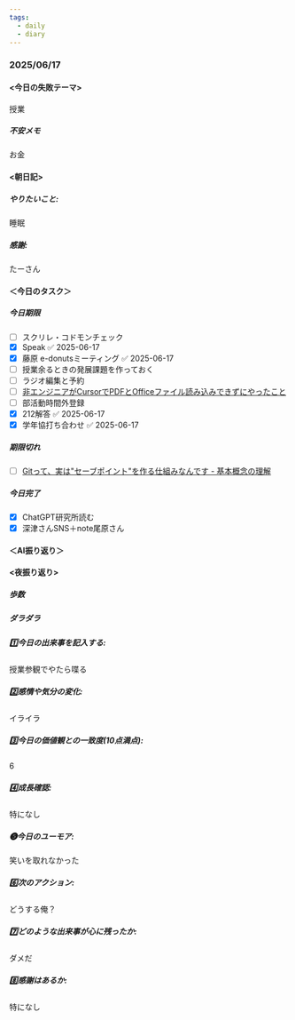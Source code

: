 ```yaml
---
tags:
  - daily
  - diary
---
```

### 2025/06/17

#### <今日の失敗テーマ>
授業
##### 不安メモ
お金
#### <朝日記>
##### やりたいこと: 
睡眠
##### 感謝: 
たーさん
#### ＜今日のタスク＞

##### 今日期限
- [ ] スクリレ・コドモンチェック
- [x] Speak ✅ 2025-06-17
- [x] 藤原 e-donutsミーティング ✅ 2025-06-17
- [ ] 授業余るときの発展課題を作っておく
- [ ] ラジオ編集と予約
- [ ] [非エンジニアがCursorでPDFとOfficeファイル読み込みできずにやったこと](https://zenn.dev/isaka_aipdm/articles/529baabecaa657)
- [ ] 部活動時間外登録
- [x] 212解答 ✅ 2025-06-17
- [x] 学年協打ち合わせ ✅ 2025-06-17

##### 期限切れ
- [ ] [Gitって、実は"セーブポイント"を作る仕組みなんです - 基本概念の理解](https://zenn.dev/akira_papa/books/dae1990670168d/viewer/add93c)

##### 今日完了
- [x] ChatGPT研究所読む
- [x] 深津さんSNS＋note尾原さん

#### ＜AI振り返り＞

#### <夜振り返り>
##### 歩数

##### ダラダラ

##### 1️⃣今日の出来事を記入する: 
授業参観でやたら喋る
##### 2️⃣感情や気分の変化: 
イライラ
##### 3️⃣今日の価値観との一致度(10点満点): 
6
##### 4️⃣成長確認: 
特になし
##### ❺今日のユーモア: 
笑いを取れなかった
##### 6️⃣次のアクション: 
どうする俺？
##### 7️⃣どのような出来事が心に残ったか: 
ダメだ
##### 8️⃣感謝はあるか:
特になし